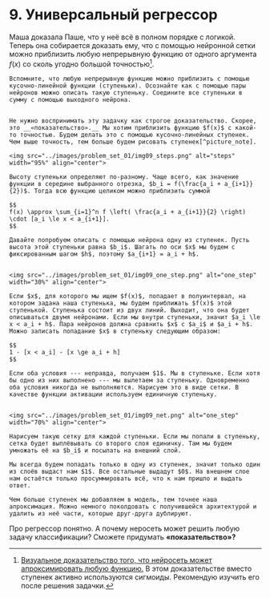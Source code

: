 # 9. Универсальный регрессор

Маша доказала Паше, что у неё всё в полном порядке с логикой. Теперь она собирается доказать ему, что с помощью  нейронной сетки можно приблизить любую непрерывную функцию от одного аргумента $f(x)$ со сколь угодно большой точностью[^proof_note].

```{dropdown} Подсказка
Вспомните, что любую непрерывную функцию можно приблизить с помощью кусочно-линейной функции (ступеньки). Осознайте как с помощью пары нейронов можно описать такую ступеньку. Соедините все ступеньки в сумму с помощью выходного нейрона. 
```

```{dropdown} Решение

Не нужно воспринимать эту задачку как строгое доказательство. Скорее, это __«показательство».__ Мы хотим приблизить функцию $f(x)$ с какой-то точностью. Будем делать это с помощью кусочно-линейных ступенек. Чем выше точность, тем больше будем рисовать ступенек[^picture_note].

<img src="../images/problem_set_01/img09_steps.png" alt="steps" width="95%" align="center">

Высоту ступеньки определяют по-разному. Чаще всего, как значение функции в середине выбранного отрезка, $b_i = f(\frac{a_i + a_{i+1}}{2})$. Тогда всю функцию целиком можно приблизить суммой

$$
f(x) \approx \sum_{i=1}^n f \left( \frac{a_i + a_{i+1}}{2} \right) \cdot [a_i \le x < a_{i+1}].
$$

Давайте попробуем описать с помощью нейрона одну из ступенек. Пусть высота этой ступеньки равна $b_i$. Шагать по оси $x$ мы будем с фиксированным шагом $h$, поэтому $a_{i+1} = a_i + h$.


<img src="../images/problem_set_01/img09_one_step.png" alt="one_step" width="30%" align="center">

Если $x$, для которого мы ищем $f(x)$, попадает в полуинтервал, на котором задана наша ступенька, мы будем приближать $f(x)$ этой ступенькой. Ступенька состоит из двух линий. Выходит, что она будет описываться двумя нейронами. Если мы внутри ступеньки, значит $a_i \le x < a_i + h$. Пара нейронов должна сравнить $x$ с $a_i$ и $a_i + h$. Можно записать попадание $x$ в ступеньку следующим образом:

$$
1 - [x < a_i] - [x \ge a_i + h]
$$

Если оба условия --- неправда, получаем $1$. Мы в ступеньке. Если хотя бы одно из них выполнено --- мы вылетаем за ступеньку. Одновременно оба условия никогда не выполняются. Нарисуем это в виде сетки. В качестве функции активации используем единичную ступеньку. 


<img src="../images/problem_set_01/img09_net.png" alt="one_step" width="70%" align="center">

Нарисуем такую сетку для каждой ступеньки. Если мы попали в ступеньку, сетка будет выплёвывать со второго слоя единичку. Там мы будем умножать её на $b_i$ и посылать на внешний слой. 

Мы всегда будем попадать только в одну из ступенек, значит только один из слоёв выдаст нам $1$. Все остальные выдадут $0$. На внешнем слое нам остаётся только просуммировать всё, что к нам пришло и выдать ответ. 

Чем больше ступенек мы добавляем в модель, тем точнее наша апроксимация. Можно немного поколдовать с получившейся архитектурой и удалить из неё части, которые друг-друга дублируют. 

```

Про регрессор понятно. А почему неросеть может решить любую задачу классификации? Сможете придумать __«показательство»?__

[^proof_note]: [Визуальное доказательство того, что нейросеть может апроксимировать любую функцию.](http://neuralnetworksanddeeplearning.com/chap4.html) В этом доказательстве вместо ступенек активно используются сигмоиды. Рекомендую изучить его после решения задачки. 
[^picture_note]: Картинка со ступеньками взята [со статьи с медиума](https://medium.com/analytics-vidhya/you-dont-understand-neural-networks-until-you-understand-the-universal-approximation-theorem-85b3e7677126)
